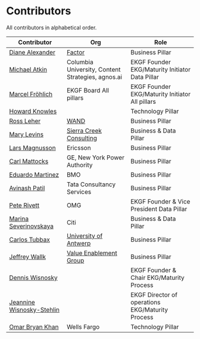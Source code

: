 # Contributors

All contributors in alphabetical order.

| **Contributor**                                                                   | **Org**                                                                    | **Role**                                   |
|-----------------------------------------------------------------------------------|----------------------------------------------------------------------------|--------------------------------------------|
| [Diane Alexander](https://www.linkedin.com/in/diane-alexander-pmp-ssbb/)          | [Factor](https://factorfirm.com/)                                          | Business Pillar                            |
| [Michael Atkin](https://www.linkedin.com/in/matkin/)                              | Columbia University, Content Strategies, agnos.ai                          | EKGF Founder EKG/Maturity Initiator Data Pillar  |
| [Marcel Fröhlich](https://www.linkedin.com/in/marcel-fr%C3%B6hlich-648a043/)      | EKGF Board All pillars                                                     | EKGF Founder EKG/Maturity Initiator All pillars  |
| [Howard Knowles](https://www.linkedin.com/in/howard-knowles-57815b6/)             |                                                                            | Technology Pillar                          |
| [Ross Leher](https://www.linkedin.com/in/ross-leher-4471971/)                     | [WAND](https://www.wandinc.com)                                            | Business Pillar                            |
| [Mary Levins](https://www.linkedin.com/in/marylevins/)                            | [Sierra Creek Consulting](http://www.sierracreekconsulting.com/)           | Business & Data Pillar                     |
| [Lars Magnusson](https://www.linkedin.com/in/larsmmagnusson/)                     | Ericsson                                                                   | Business Pillar                            |
| [Carl Mattocks](https://www.linkedin.com/in/carlmattocks/)                        | GE, New York Power Authority                                               | Business Pillar                            |
| [Eduardo Martinez](https://www.linkedin.com/in/jeduardomtz/)                      | BMO                                                                        | Business Pillar                            |
| [Avinash Patil](https://www.linkedin.com/in/avinash-patil-4229564/)               | Tata Consultancy Services                                                  | Business Pillar                            |
| [Pete Rivett](https://www.linkedin.com/in/peterivett/)                            | OMG                                                                        | EKGF Founder & Vice President Data Pillar  |
| [Marina Severinovskaya](https://www.linkedin.com/in/msls07/)                      | Citi                                                                       | Business & Data Pillar                     |
| [Carlos Tubbax](https://www.linkedin.com/in/carlos-tubbax-975058118/)             | [University of Antwerp](https://www.uantwerpen.be/en/staff/carlos-tubbax/) | Business Pillar                            |
| [Jeffrey Wallk](https://www.linkedin.com/in/jeffreywallk/)                        | [Value Enablement Group](https://www.enablingvalue.com)                    | Business Pillar                            |
| [Dennis Wisnosky](https://www.linkedin.com/in/denniswisnosky/)                    |                                                                            | EKGF Founder & Chair EKG/Maturity Process        |
| [Jeannine Wisnosky-Stehlin](https://www.linkedin.com/in/jeanninewisnoskystehlin/) |                                                                            | EKGF Director of operations EKG/Maturity Process |
| [Omar Bryan Khan](https://www.linkedin.com/in/omarbryankhan/)                     | Wells Fargo                                                                | Technology Pillar                          |
